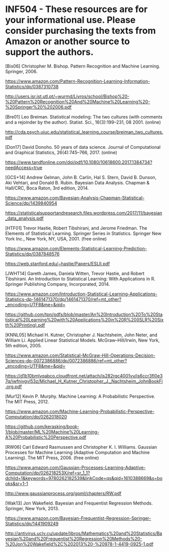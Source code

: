 # INF504 - These resources are for your informational use. Please consider purchasing the texts from Amazon or another source to support the authors.
 
[Bis06] Christopher M. Bishop. Pattern Recognition and Machine Learning. Springer, 2006.

https://www.amazon.com/Pattern-Recognition-Learning-Information-Statistics/dp/0387310738

http://users.isr.ist.utl.pt/~wurmd/Livros/school/Bishop%20-%20Pattern%20Recognition%20And%20Machine%20Learning%20-%20Springer%20%202006.pdf

[Bre01] Leo Breiman. Statistical modeling: The two cultures (with comments and a rejoinder by the author). Statist. Sci., 16(3):199–231, 08 2001. (online)

http://cda.psych.uiuc.edu/statistical_learning_course/breiman_two_cultures.pdf

[Don17] David Donoho. 50 years of data science. Journal of Computational and Graphical Statistics, 26(4):745–766, 2017. (online)

https://www.tandfonline.com/doi/pdf/10.1080/10618600.2017.1384734?needAccess=true

[GCS+14] Andrew Gelman, John B. Carlin, Hal S. Stern, David B. Dunson, Aki Vehtari, and Donald B. Rubin. Bayesian Data Analysis. Chapman & Hall/CRC, Boca Raton, 3rd edition, 2014.

https://www.amazon.com/Bayesian-Analysis-Chapman-Statistical-Science/dp/1439840954

https://statisticalsupportandresearch.files.wordpress.com/2017/11/bayesian_data_analysis.pdf

[HTF01] Trevor Hastie, Robert Tibshirani, and Jerome Friedman. The Elements of Statistical Learning. Springer Series in Statistics. Springer New York Inc., New York, NY, USA, 2001. (free online)

https://www.amazon.com/Elements-Statistical-Learning-Prediction-Statistics/dp/0387848576

https://web.stanford.edu/~hastie/Papers/ESLII.pdf

[JWHT14] Gareth James, Daniela Witten, Trevor Hastie, and Robert Tibshirani. An Introduction to Statistical Learning: With Applications in R. Springer Publishing Company, Incorporated, 2014.

https://www.amazon.com/Introduction-Statistical-Learning-Applications-Statistics-dp-1461471370/dp/1461471370/ref=mt_other?_encoding=UTF8&me=&qid=

https://github.com/tpn/pdfs/blob/master/An%20Introduction%20To%20Statistical%20Learning%20with%20Applications%20in%20R%20(ISLR%20Sixth%20Printing).pdf

[KNNL05] Michael H. Kutner, Christopher J. Nachtsheim, John Neter, and William Li. Applied Linear Statistical Models. McGraw–Hill/Irwin, New York, 5th edition, 2005.

https://www.amazon.com/Statistical-McGraw-Hill-Operations-Decision-Sciences-dp-0072386886/dp/0072386886/ref=mt_other?_encoding=UTF8&me=&qid=

https://d1b10bmlvqabco.cloudfront.net/attach/is282rqc4001vv/is6ccr3fl0e37q/iwfnjvgvl53z/Michael_H_Kutner_Christopher_J._Nachtsheim_JohnBookFi.org.pdf

[Mur12] Kevin P. Murphy. Machine Learning: A Probabilistic Perspective. The MIT Press, 2012.

https://www.amazon.com/Machine-Learning-Probabilistic-Perspective-Computation/dp/0262018020

https://github.com/kerasking/book-1/blob/master/ML%20Machine%20Learning-A%20Probabilistic%20Perspective.pdf

[RW06] Carl Edward Rasmussen and Christopher K. I. Williams. Gaussian Processes for Machine Learning (Adaptive Computation and Machine Learning). The MIT Press, 2006. (free online)

https://www.amazon.com/Gaussian-Processes-Learning-Adaptive-Computation/dp/026218253X/ref=sr_1_1?dchild=1&keywords=9780262182539&linkCode=qs&qid=1610388669&s=books&sr=1-1

http://www.gaussianprocess.org/gpml/chapters/RW.pdf

[Wak13] Jon Wakefield. Bayesian and Frequentist Regression Methods. Springer, New York, 2013.

https://www.amazon.com/Bayesian-Frequentist-Regression-Springer-Statistics/dp/1441909249

http://antivirus.uclv.cu/update/libros/Mathematics%20and%20Statistics/Bayesian%20and%20Frequentist%20Regression%20Methods%20-%20Jon%20Wakefield%2C%202013%20-%20978-1-4419-0925-1.pdf
